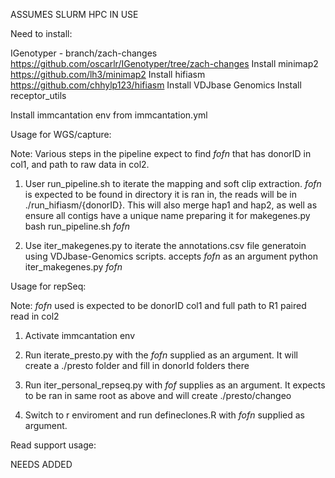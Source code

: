 ASSUMES SLURM HPC IN USE

Need to install:

IGenotyper - branch/zach-changes
	https://github.com/oscarlr/IGenotyper/tree/zach-changes
Install minimap2
	https://github.com/lh3/minimap2
Install hifiasm
	https://github.com/chhylp123/hifiasm
Install VDJbase Genomics
Install receptor_utils

Install immcantation env from immcantation.yml


Usage for WGS/capture:

Note: Various steps in the pipeline expect to find *fofn* that has donorID in col1, and path to raw data in col2.

1. User run_pipeline.sh to iterate the mapping and soft clip extraction. *fofn* is expected to be found in directory it is ran in, the reads will be in ./run_hifiasm/{donorID}. This will also merge hap1 and hap2, as well as ensure all contigs have a unique name preparing it for makegenes.py
	bash run_pipeline.sh *fofn*
	
2. Use iter_makegenes.py to iterate the annotations.csv file generatoin using VDJbase-Genomics scripts. accepts *fofn* as an argument
	python iter_makegenes.py *fofn*



Usage for repSeq:

Note: *fofn* used is expected to be donorID col1 and full path to R1 paired read in col2

1. Activate immcantation env

2. Run iterate_presto.py with the *fofn* supplied as an argument. It will create a ./presto folder and fill in donorId folders there

3. Run iter_personal_repseq.py with *fof* supplies as an argument. It expects to be ran in same root as above and will create ./presto/changeo

4. Switch to r enviroment and run defineclones.R with *fofn* supplied as argument. 


Read support usage:

NEEDS ADDED
